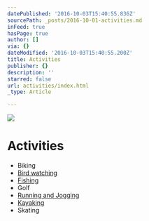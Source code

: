 ```yaml
---
datePublished: '2016-10-03T15:40:55.836Z'
sourcePath: _posts/2016-10-01-activities.md
inFeed: true
hasPage: true
author: []
via: {}
dateModified: '2016-10-03T15:40:55.200Z'
title: Activities
publisher: {}
description: ''
starred: false
url: activities/index.html
_type: Article

---
```

![](https://the-grid-user-content.s3-us-west-2.amazonaws.com/0d43ed13-e854-471d-8b44-2c213feb013c.jpg)

# Activities

* Biking
* [Bird watching][0]
* [Fishing][1]
* Golf
* [Running and Jogging][2]
* [Kayaking][3]
* Skating

[0]: http://missiontexas.net/bird-watching/ "Bird Watching in Mission, Texas"
[1]: http://missiontexas.net/fishing/ "Fishing in Mission, Texas"
[2]: http://missiontexas.net/running-and-jogging/ "Running and Jogging in Mission, Texas"
[3]: http://missiontexas.net/kayaking/ "Kayaking in Mission, Texas"
